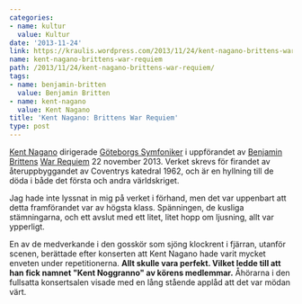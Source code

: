 ```yaml
---
categories:
- name: kultur
  value: Kultur
date: '2013-11-24'
link: https://kraulis.wordpress.com/2013/11/24/kent-nagano-brittens-war-requiem/
name: kent-nagano-brittens-war-requiem
path: /2013/11/24/kent-nagano-brittens-war-requiem/
tags:
- name: benjamin-britten
  value: Benjamin Britten
- name: kent-nagano
  value: Kent Nagano
title: 'Kent Nagano: Brittens War Requiem'
type: post
---
```

[Kent Nagano](http://en.wikipedia.org/wiki/Kent_Nagano) dirigerade [Göteborgs Symfoniker](http://www.gso.se/sv) i uppförandet av [Benjamin Brittens](http://en.wikipedia.org/wiki/Benjamin_Britten) [War Requiem](http://en.wikipedia.org/wiki/War_Requiem) 22 november 2013. Verket skrevs för firandet av återuppbyggandet av Coventrys katedral 1962, och är en hyllning till de döda i både det första och andra världskriget.

Jag hade inte lyssnat in mig på verket i förhand, men det var uppenbart att detta framförandet var av högsta klass. Spänningen, de kusliga stämningarna, och ett avslut med ett litet, litet hopp om ljusning, allt var ypperligt.

En av de medverkande i den gosskör som sjöng klockrent i fjärran, utanför scenen, berättade efter konserten att Kent Nagano hade varit mycket enveten under repetitionerna. **Allt skulle vara perfekt. Vilket ledde till att han fick namnet "Kent Noggranno" av körens medlemmar.** Åhörarna i den fullsatta konsertsalen visade med en lång stående applåd att det var mödan värt.


